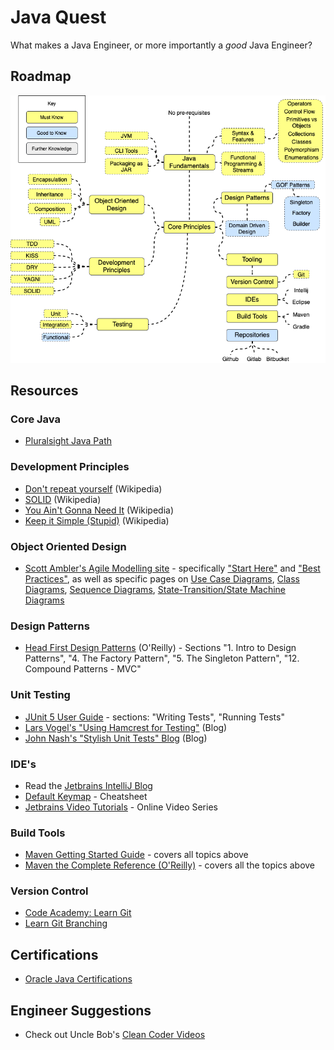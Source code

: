 # Java Quest

What makes a Java Engineer, or more importantly a _good_ Java Engineer? 

## Roadmap

![alt text](../../assets/img/java_path.png "Java Path")

## Resources
### Core Java
  * [Pluralsight Java Path](https://www.pluralsight.com/paths/java)

### Development Principles 
  * [Don't repeat yourself](https://en.wikipedia.org/wiki/Don%27t_repeat_yourself) (Wikipedia)
  * [SOLID](https://en.wikipedia.org/wiki/SOLID_(object-oriented_design)) (Wikipedia)
  * [You Ain't Gonna Need It](https://en.wikipedia.org/wiki/You_aren%27t_gonna_need_it) (Wikipedia)
  * [Keep it Simple (Stupid)](https://en.wikipedia.org/wiki/KISS_principle) (Wikipedia)

### Object Oriented Design
  * [Scott Ambler's Agile Modelling site](http://agilemodeling.com/) - specifically ["Start Here"](http://agilemodeling.com/essays/whereDoIStart.htm) and ["Best Practices"](http://www.agilemodeling.com/essays/bestPractices.htm), as well as specific pages on [Use Case Diagrams](http://agilemodeling.com/artifacts/useCaseDiagram.htm), [Class Diagrams](http://agilemodeling.com/artifacts/classDiagram.htm),  [Sequence Diagrams](http://agilemodeling.com/artifacts/sequenceDiagram.htm), [State-Transition/State Machine Diagrams](http://agilemodeling.com/artifacts/stateMachineDiagram.htm)

### Design Patterns
  * [Head First Design Patterns](https://www.safaribooksonline.com/library/view/head-first-design/0596007124) (O'Reilly) - Sections "1. Intro to Design Patterns", "4. The Factory Pattern", "5. The Singleton Pattern", "12. Compound Patterns - MVC"

### Unit Testing
  * [JUnit 5 User Guide](http://junit.org/junit5/docs/current/user-guide/) - sections: "Writing Tests", "Running Tests"
  * [Lars Vogel's "Using Hamcrest for Testing"](http://www.vogella.com/tutorials/Hamcrest/article.html) (Blog)
  * [John Nash's "Stylish Unit Tests" Blog](https://capgemini.github.io/development/unit-test-structure/) (Blog)

### IDE's
  * Read the [Jetbrains IntelliJ Blog](https://blog.jetbrains.com/idea/)
  * [Default Keymap](https://resources.jetbrains.com/storage/products/intellij-idea/docs/IntelliJIDEA_ReferenceCard.pdf) - Cheatsheet
  * [Jetbrains Video Tutorials](https://www.jetbrains.com/idea/documentation/) - Online Video Series

### Build Tools
  * [Maven Getting Started Guide](https://maven.apache.org/guides/getting-started/index.html) - covers all topics above
  * [Maven the Complete Reference (O'Reilly)](https://books.sonatype.com/mvnref-book/reference/) - covers all the topics above 

### Version Control
  * [Code Academy: Learn Git](https://www.codecademy.com/learn/learn-git)
  * [Learn Git Branching](https://learngitbranching.js.org/)

## Certifications
  * [Oracle Java Certifications](https://education.oracle.com/java-and-dev-tech/java-se/product_267?certPage=true)

## Engineer Suggestions
  * Check out Uncle Bob's [Clean Coder Videos](https://cleancoders.com/videos) 